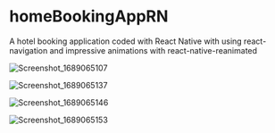 # homeBookingAppRN

A hotel booking application coded with React Native with using react-navigation and impressive animations with react-native-reanimated

![Screenshot_1689065107](https://github.com/serdarmengutay/homeBookingAppRN/assets/77384362/af5c630a-bf62-476e-b6c2-af6d4d497722)

![Screenshot_1689065137](https://github.com/serdarmengutay/homeBookingAppRN/assets/77384362/6f54be77-cd44-4705-9ca8-4b608843dd71)

![Screenshot_1689065146](https://github.com/serdarmengutay/homeBookingAppRN/assets/77384362/7adfac60-e39c-495f-b327-573f009157eb)

![Screenshot_1689065153](https://github.com/serdarmengutay/homeBookingAppRN/assets/77384362/58a75ff3-3855-4aa7-adb8-470d142ed442)





